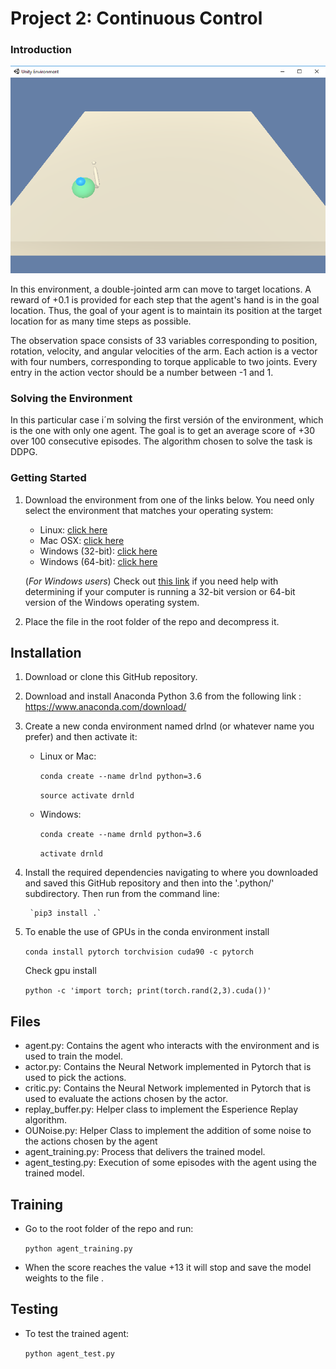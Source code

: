 [//]: # (Image References)

# Project 2: Continuous Control

### Introduction
 
![Plot](Reacher.png)

In this environment, a double-jointed arm can move to target locations. A reward of +0.1 is provided for each step that the agent's hand is in the goal location. Thus, the goal of your agent is to maintain its position at the target location for as many time steps as possible.

The observation space consists of 33 variables corresponding to position, rotation, velocity, and angular velocities of the arm. Each action is a vector with four numbers, corresponding to torque applicable to two joints. Every entry in the action vector should be a number between -1 and 1.

### Solving the Environment

In this particular case i´m solving the first versión of the environment, which is the one with only one agent. The goal is to 
 get an average score of +30 over 100 consecutive episodes. The algorithm chosen to solve the task is DDPG.

### Getting Started

1. Download the environment from one of the links below.  You need only select the environment that matches your operating system:
    - Linux: [click here](https://s3-us-west-1.amazonaws.com/udacity-drlnd/P2/Reacher/one_agent/Reacher_Linux.zip)
    - Mac OSX: [click here](https://s3-us-west-1.amazonaws.com/udacity-drlnd/P2/Reacher/one_agent/Reacher.app.zip)
    - Windows (32-bit): [click here](https://s3-us-west-1.amazonaws.com/udacity-drlnd/P2/Reacher/one_agent/Reacher_Windows_x86.zip)
    - Windows (64-bit): [click here](https://s3-us-west-1.amazonaws.com/udacity-drlnd/P2/Reacher/one_agent/Reacher_Windows_x86_64.zip)
    
    (_For Windows users_) Check out [this link](https://support.microsoft.com/en-us/help/827218/how-to-determine-whether-a-computer-is-running-a-32-bit-version-or-64) if you need help with determining if your computer is running a 32-bit version or 64-bit version of the Windows operating system.

2. Place the file in the root folder of the repo and decompress it. 

## Installation

1. Download or clone this GitHub repository.

2. Download and install Anaconda Python 3.6 from the following link : https://www.anaconda.com/download/

2. Create a new conda environment named drlnd (or whatever name you prefer) and then activate it:

	- Linux or Mac:
	
		`conda create --name drlnd python=3.6`
	
		`source activate drnld`

	- Windows:
	
		`conda create --name drnld python=3.6`
	
		`activate drnld`

4. Install the required dependencies navigating to where you downloaded and saved this GitHub repository and then into the '.python/' subdirectory. Then run from the command line:
	
		`pip3 install .`
		
5. To enable the use of GPUs in the conda environment install

    `conda install pytorch torchvision cuda90 -c pytorch`

    Check gpu install

    `python -c 'import torch; print(torch.rand(2,3).cuda())'`
 
## Files

- agent.py: Contains the agent who interacts with the environment and is used to train the model. 
- actor.py: Contains the Neural Network implemented in Pytorch that is used to pick the actions. 
- critic.py: Contains the Neural Network implemented in Pytorch that is used to evaluate the actions chosen by the actor. 
- replay_buffer.py: Helper class to implement the Esperience Replay algorithm.
- OUNoise.py: Helper Class to implement the addition of some noise to the actions chosen by the agent 
- agent_training.py: Process that delivers the trained model. 
- agent_testing.py: Execution of some episodes with the agent using the trained model. 

## Training

 - Go to the root folder of the repo and run:
 
 	`python agent_training.py`
	
 - When the score reaches the value +13 it will stop and save the model weights to the file .

## Testing

 - To test the trained agent:
 
 	`python agent_test.py`
	
